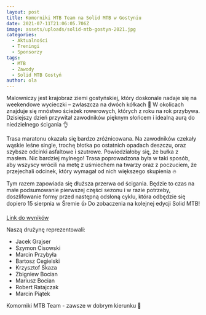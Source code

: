 ```yaml
---
layout: post
title: Komorniki MTB Team na Solid MTB w Gostyniu
date: 2021-07-11T21:06:05.706Z
image: assets/uploads/solid-mtb-gostyn-2021.jpg
categories:
  - Aktualności
  - Treningi
  - Sponsorzy
tags:
  - MTB
  - Zawody
  - Solid MTB Gostyń
author: ola
---
```

Malowniczy jest krajobraz ziemi gostyńskiej, który doskonale nadaje się na weekendowe wycieczki – zwłaszcza na dwóch kółkach 🌳 W okolicach znajduje się mnóstwo ścieżek rowerowych, których z roku na rok przybywa. Dzisiejszy dzień przywitał zawodników pięknym słońcem i idealną aurą do niedzielnego ścigania 👌
<!--more-->

Trasa maratonu okazała się bardzo zróżnicowana. Na zawodników czekały wąskie leśne single, trochę błotka po ostatnich opadach deszczu, oraz szybsze odcinki asfaltowe i szutrowe. Powiedziałoby się, że bułka z masłem. Nic bardziej mylnego! Trasa poprowadzona była w taki sposób, aby wszyscy wrócili na metę z uśmiechem na twarzy oraz z poczuciem, że przejechali odcinek, który wymagał od nich większego skupienia 🔥

Tym razem zapowiada się dłuższa przerwa od ścigania. Będzie to czas na małe podsumowanie pierwszej części sezonu i w razie potrzeby, doszlifowanie formy przed następną odsłoną cyklu, która odbędzie się dopiero 15 sierpnia w Śremie 👍 Do zobaczenia na kolejnej edycji Solid MTB! 

[Link do wyników](https://domtel-sport.pl/wyniki,zawody,5041)

Naszą drużynę reprezentowali:
 - Jacek Grajser
 - Szymon Cisowski
 - Marcin Przybyła
 - Bartosz Cegielski
 - Krzysztof Skaza 
 - Zbigniew Bocian
 - Mariusz Bocian 
 - Robert Ratajczak
 - Marcin Piątek

Komorniki MTB Team - zawsze w dobrym kierunku 🙂